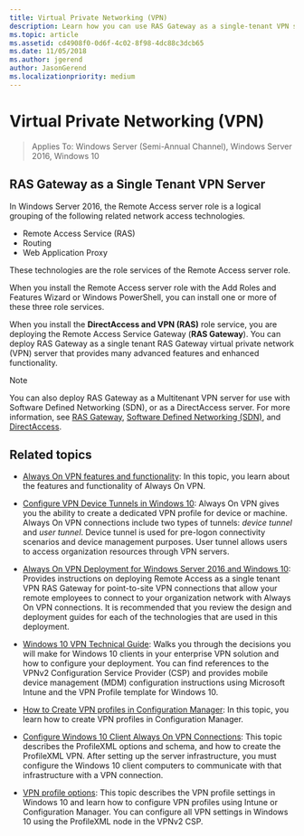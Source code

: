 ```yaml
---
title: Virtual Private Networking (VPN)
description: Learn how you can use RAS Gateway as a single-tenant VPN server.
ms.topic: article
ms.assetid: cd4908f0-0d6f-4c02-8f98-4dc88c3dcb65
ms.date: 11/05/2018
ms.author: jgerend
author: JasonGerend
ms.localizationpriority: medium
---
```


# Virtual Private Networking (VPN)

>Applies To: Windows Server (Semi-Annual Channel), Windows Server 2016, Windows 10

## RAS Gateway as a Single Tenant VPN Server

In Windows Server 2016, the Remote Access server role is a logical grouping of the following related network access technologies.

- Remote Access Service (RAS)
- Routing
- Web Application Proxy

These technologies are the role services of the Remote Access server role.

When you install the Remote Access server role with the Add Roles and Features Wizard or Windows PowerShell, you can install one or more of these three role services.

When you install the **DirectAccess and VPN (RAS)** role service, you are deploying the Remote Access Service Gateway (**RAS Gateway**). You can deploy RAS Gateway as a single tenant RAS Gateway virtual private network (VPN) server that provides many advanced features and enhanced functionality.

>[!NOTE]
>You can also deploy RAS Gateway as a Multitenant VPN server for use with Software Defined Networking (SDN), or as a DirectAccess server. For more information, see [RAS Gateway](../ras-gateway/ras-gateway.md), [Software Defined Networking (SDN)](../../../networking/sdn/software-defined-networking.md), and [DirectAccess](../directaccess/directaccess.md).

## Related topics
- [Always On VPN features and functionality](vpn-map-da.md): In this topic, you learn about the features and functionality of Always On VPN.

- [Configure VPN Device Tunnels in Windows 10](vpn-device-tunnel-config.md): Always On VPN gives you the ability to create a dedicated VPN profile for device or machine. Always On VPN connections include two types of tunnels: _device tunnel_ and _user tunnel_. Device tunnel is used for pre-logon connectivity scenarios and device management purposes. User tunnel allows users to access organization resources through VPN servers.

- [Always On VPN Deployment for Windows Server 2016 and Windows 10](always-on-vpn/deploy/always-on-vpn-deploy.md): Provides instructions on deploying Remote Access as a single tenant VPN RAS Gateway for point-to-site VPN connections that allow your remote employees to connect to your organization network with Always On VPN connections. It is recommended that you review the design and deployment guides for each of the technologies that are used in this deployment.

- [Windows 10 VPN Technical Guide](/windows/access-protection/vpn/vpn-guide): Walks you through the decisions you will make for Windows 10 clients in your enterprise VPN solution and how to configure your deployment. You can find references to the VPNv2 Configuration Service Provider (CSP) and provides mobile device management (MDM) configuration instructions using Microsoft Intune and the VPN Profile template for Windows 10.

- [How to Create VPN profiles in Configuration Manager](/configmgr/protect/deploy-use/create-vpn-profiles): In this topic, you learn how to create VPN profiles in Configuration Manager.

- [Configure Windows 10 Client Always On VPN Connections](./always-on-vpn/deploy/vpn-deploy-client-vpn-connections.md): This topic describes the ProfileXML options and schema, and how to create the ProfileXML VPN. After setting up the server infrastructure, you must configure the Windows 10 client computers to communicate with that infrastructure with a VPN connection.

- [VPN profile options](/windows/access-protection/vpn/vpn-profile-options): This topic describes the VPN profile settings in Windows 10 and learn how to configure VPN profiles using Intune or Configuration Manager. You can configure all VPN settings in Windows 10 using the ProfileXML node in the VPNv2 CSP.
